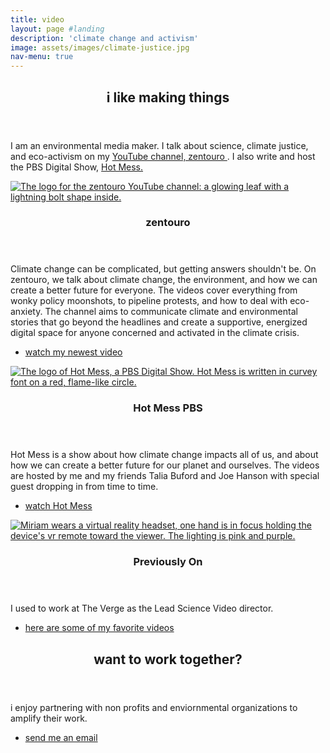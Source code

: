 ```yaml
---
title: video
layout: page #landing
description: 'climate change and activism'
image: assets/images/climate-justice.jpg
nav-menu: true
---
```


<!-- Main -->
<div id="main">

<!-- One -->
<section id="one">
	<div class="inner">
		<header class="major">
			<h2>i like making things</h2>
		</header>
		<p>I am an environmental media maker. I talk about science, climate justice, and eco-activism on my <a href = "https://youtube.com/zentouro"> YouTube channel, zentouro </a>. I also write and host the PBS Digital Show, <a href = "https://youtube.com/HotMessPBS"> Hot Mess. </a></p>
	</div>
</section>

<!-- Two -->
<section id="two" class="spotlights">
	<section>
		<a href="https://youtube.com/zentouro" class="image">
			<img src="{% link assets/images/zentouro-logo.png %}" alt="The logo for the zentouro YouTube channel: a glowing leaf with a lightning bolt shape inside." data-position="center center" />
		</a>
		<div class="content">
			<div class="inner">
				<header class="major">
					<h3>zentouro</h3>
				</header>
				<p> 
					Climate change can be complicated, but getting answers shouldn't be. On zentouro, we talk about climate change, the environment, and how we can create a better future for everyone. 
					The videos cover everything from wonky policy moonshots, to pipeline protests, and how to deal with eco-anxiety. The channel aims to communicate climate and environmental stories that go beyond the headlines and create a supportive, energized digital space for anyone concerned and activated in the climate crisis. 
				</p>
				<ul class="actions">
					<li><a href="https://www.youtube.com/watch?v=dT9-0mG_Ewk&list=UUAz17eZxF5tD7vNOEVgegKg&index=2" class="button">watch my newest video</a></li>
				</ul>
			</div>
		</div>
	</section>
	<section>
		<a href="https://youtube.com/HotMessPBS" class="image">
			<img src="{% link assets/images/hot-mess-logo.png %}" alt="The logo of Hot Mess, a PBS Digital Show. Hot Mess is written in curvey font on a red, flame-like circle." data-position="top center" />
		</a>
		<div class="content">
			<div class="inner">
				<header class="major">
					<h3>Hot Mess PBS</h3>
				</header>
				<p>Hot Mess is a show about how climate change impacts all of us, and about how we can create a better future for our planet and ourselves. The videos are hosted by me and my friends Talia Buford and Joe Hanson with special guest dropping in from time to time.</p>
				<ul class="actions">
					<li><a href="https://www.youtube.com/watch?v=mQpa_NYXUGI&list=PL6kVAvCBpGR3bvpyGnmAkWL1eVOamv56T&ab_channel=HotMess" class="button">watch Hot Mess</a></li>
				</ul>
			</div>
		</div>
	</section>
	<section>
		<a href="" class="image">
			<img src="{% link assets/images/verge-photo.jpg %}" alt="Miriam wears a virtual reality headset, one hand is in focus holding the device's vr remote toward the viewer. The lighting is pink and purple." data-position="25% 25%" />
		</a>
		<div class="content">
			<div class="inner">
				<header class="major">
					<h3>Previously On</h3>
				</header>
				<p>I used to work at The Verge as the Lead Science Video director.</p>
				<ul class="actions">
					<li><a href="https://www.youtube.com/watch?v=0QY72R3ZDzw&list=PL6kVAvCBpGR0Z0zXxfuLqRXBLmNr5Y3Ag" class="button">here are some of my favorite videos</a></li>
				</ul>
			</div>
		</div>
	</section>
</section>

<!-- Three -->
<section id="three">
	<div class="inner">
		<header class="major">
			<h2>want to work together?</h2>
		</header>
		<p>i enjoy partnering with non profits and enviornmental organizations to amplify their work.</p>
		<ul class="actions">
			<li><a href="/#two" class="button next">send me an email</a></li>
		</ul>
	</div>
</section>

</div>
